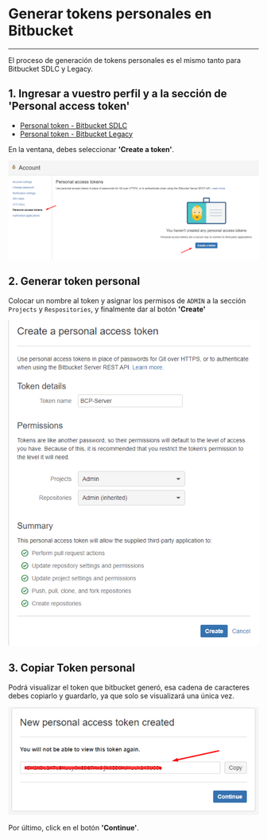 
# Generar tokens personales en Bitbucket
---

El proceso de generación de tokens personales es el mismo tanto para Bitbucket SDLC y Legacy.

## 1. Ingresar a vuestro perfil y a la sección de 'Personal access token'

- [Personal token - Bitbucket SDLC](https://bitbucket.lima.bcp.com.pe/plugins/servlet/access-tokens/manage)
- [Personal token - Bitbucket Legacy](https://sources.lima.bcp.com.pe/plugins/servlet/access-tokens/manage)

En la ventana, debes seleccionar **'Create a token'**.

![Bitbucket-Token](./img/personal-token-bitbucket.png)

## 2. Generar token personal

Colocar un nombre al token y asignar los permisos de `ADMIN` a la sección `Projects` y `Respositories`, y finalmente dar al botón **'Create'**

![Create-Token](./img/create-token.png)

## 3. Copiar Token personal

Podrá visualizar el token que bitbucket generó, esa cadena de caracteres debes copiarlo y guardarlo, ya que solo se visualizará una única vez.

![Create-Token](./img/token-value.png)

Por último, click en el botón **'Continue'**.